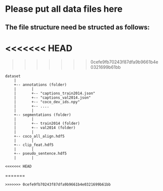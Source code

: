 # Please put all data files here

## The file structure need be structed as follows:
<<<<<<< HEAD
=======

>>>>>>> 0cefe9fb70243f87dfa9b9661b4e0321699b61bb
```Text
dataset
    |
    +-- annotations (folder)
    |       |
    |       +-- "captions_train2014.json"
    |       +-- "captions_val2014.json"
    |       +-- "coco_dev_ids.npy"
    |       +-- ....
    |       |
    +-- segmentations (folder)
    |       |
    |       +-- train2014 (folder)
    |       +-- val2014 (folder)
    |       |
    +-- coco_all_align.hdf5
    |       |
    +-- clip_feat.hdf5
    |       |
    +-- pseudo_sentence.hdf5
    |       |

<<<<<<< HEAD
```
=======
```
>>>>>>> 0cefe9fb70243f87dfa9b9661b4e0321699b61bb

